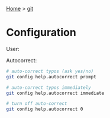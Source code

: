 [Home](../../README.md) > [git](./README.md)

# Configuration

User:

Autocorrect:
```bash
# auto-correct typos (ask yes/no)
git config help.autocorrect prompt

# auto-correct typos immediately
git config help.autocorrect immediate

# turn off auto-correct
git config help.autocorrect 0
```
